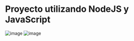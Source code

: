 # Proyecto utilizando NodeJS y JavaScript
![image](https://user-images.githubusercontent.com/81335500/230079091-9c256a99-69df-4206-bb19-a4c746ab720a.png)
![image](https://user-images.githubusercontent.com/81335500/230079382-7fa1dbdf-3958-4f5b-8c70-305f5e0a1c07.png)

